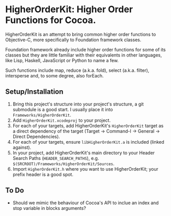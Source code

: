# HigherOrderKit: Higher Order Functions for Cocoa.

HigherOrderKit is an attempt to bring common higher order functions to Objective-C, more specifically to Foundation framework classes.

Foundation framework already include higher order functions for some of its classes but they are little familiar with their equivalents in other languages, like Lisp, Haskell, JavaScript or Python to name a few.

Such functions include map, reduce (a.k.a. fold), select (a.k.a. filter), intersperse and, to some degree, also forEach.

## Setup/Installation

1. Bring this project's structure into your project's structure, a git submodule is a good start. I usually place it into <code>Frameworks/HigherOrderKit</code>.
1. Add <code>HigherOrderKit.xcodeproj</code> to your project.
1. For each of your targets, add HigherOrderKit's <code>HigherOrderKit</code> target as a direct dependency of the target (Target -> Command-I -> General -> Direct Dependencies).
1. For each of your targets, ensure <code>libHigherOrderKit.a</code> is included (linked against).
1. In your project, add HigherOrderKit's main directory to your Header Search Paths (<code>HEADER_SEARCH_PATHS</code>), e.g. <code>$(SRCROOT)/Frameworks/HigherOrderKit/Sources</code>.
1. Import <code>HigherOrderKit.h</code> where you want to use HigherOrderKit; your prefix header is a good spot.

## To Do

* Should we mimic the behaviour of Cocoa's API to inclue an index and stop variable in blocks arguments?